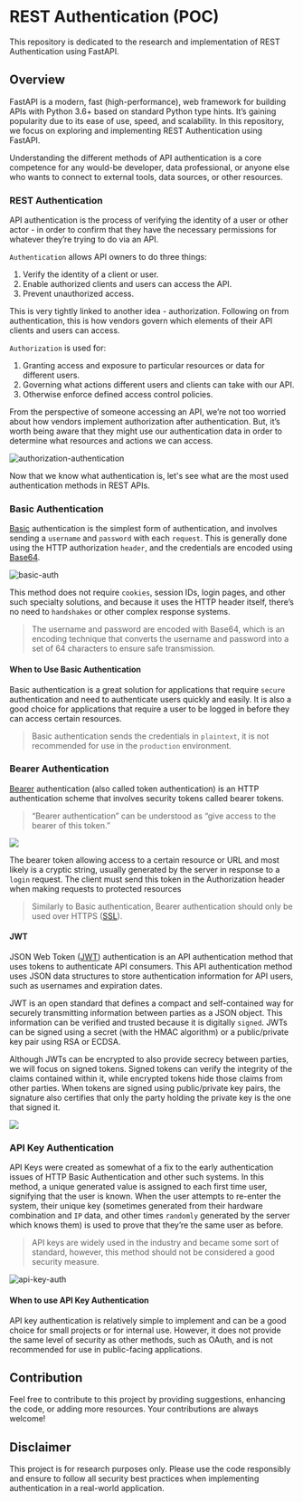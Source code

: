 # REST Authentication (POC)

This repository is dedicated to the research and implementation of REST Authentication using FastAPI.

## Overview

FastAPI is a modern, fast (high-performance), web framework for building APIs with Python 3.6+ based on standard Python type hints. It’s gaining popularity due to its ease of use, speed, and scalability. In this repository, we focus on exploring and implementing REST Authentication using FastAPI.

Understanding the different methods of API authentication is a core competence for any would-be developer, data professional, or anyone else who wants to connect to external tools, data sources, or other resources.

### REST Authentication

API authentication is the process of verifying the identity of a user or other actor - in order to confirm that they have the necessary permissions for whatever they’re trying to do via an API.

`Authentication` allows API owners to do three things:

1. Verify the identity of a client or user.
2. Enable authorized clients and users can access the API.
3. Prevent unauthorized access.

This is very tightly linked to another idea - authorization. Following on from authentication, this is how vendors govern which elements of their API clients and users can access.

`Authorization` is used for:

1. Granting access and exposure to particular resources or data for different users.
2. Governing what actions different users and clients can take with our API.
3. Otherwise enforce defined access control policies.

From the perspective of someone accessing an API, we’re not too worried about how vendors implement authorization after authentication. But, it’s worth being aware that they might use our authentication data in order to determine what resources and actions we can access.

![authorization-authentication](https://blog.restcase.com/content/images/2019/07/website-authentication-authorization.png)

Now that we know what authentication is, let's see what are the most used authentication methods in REST APIs.

### Basic Authentication

[Basic](https://www.rfc-editor.org/rfc/pdfrfc/rfc7617.txt.pdf) authentication is the simplest form of authentication, and involves sending a `username` and `password` with each `request`. This is generally done using the HTTP authorization `header`, and the credentials are encoded using [Base64](https://www.base64decode.org/).

![basic-auth](https://www.azion.com/static/images/uploads/ds-1455-graphic-01-http-authentication-1.png)

This method does not require `cookies`, session IDs, login pages, and other such specialty solutions, and because it uses the HTTP header itself, there’s no need to `handshakes` or other complex response systems.

> The username and password are encoded with Base64, which is an encoding technique that converts the username and password into a set of 64 characters to ensure safe transmission.

#### When to Use Basic Authentication

Basic authentication is a great solution for applications that require `secure` authentication and need to authenticate users quickly and easily. It is also a good choice for applications that require a user to be logged in before they can access certain resources.

> Basic authentication sends the credentials in `plaintext`, it is not recommended for use in the `production` environment.

### Bearer Authentication

[Bearer](https://www.rfc-editor.org/rfc/pdfrfc/rfc6750.txt.pdf) authentication (also called token authentication) is an HTTP authentication scheme that involves security tokens called bearer tokens.

> “Bearer authentication” can be understood as “give access to the bearer of this token.”

![](https://www.devopsschool.com/blog/wp-content/uploads/2021/05/What-is-bearer-token-authentication-9.png)

The bearer token allowing access to a certain resource or URL and most likely is a cryptic string, usually generated by the server in response to a `login` request. The client must send this token in the Authorization header when making requests to protected resources

> Similarly to Basic authentication, Bearer authentication should only be used over HTTPS ([SSL](https://www.cloudflare.com/learning/ssl/what-is-ssl/)).

#### JWT

JSON Web Token ([JWT](https://www.rfc-editor.org/rfc/pdfrfc/rfc7519.txt.pdf)) authentication is an API authentication method that uses tokens to authenticate API consumers. This API authentication method uses JSON data structures to store authentication information for API users, such as usernames and expiration dates.

JWT is an open standard that defines a compact and self-contained way for securely transmitting information between parties as a JSON object. This information can be verified and trusted because it is digitally `signed`. JWTs can be signed using a secret (with the HMAC algorithm) or a public/private key pair using RSA or ECDSA.

Although JWTs can be encrypted to also provide secrecy between parties, we will focus on signed tokens. Signed tokens can verify the integrity of the claims contained within it, while encrypted tokens hide those claims from other parties. When tokens are signed using public/private key pairs, the signature also certifies that only the party holding the private key is the one that signed it.

![](https://www.devopsschool.com/blog/wp-content/uploads/2021/05/What-is-bearer-token-authentication-4.png)

### API Key Authentication

API Keys were created as somewhat of a fix to the early authentication issues of HTTP Basic Authentication and other such systems. In this method, a unique generated value is assigned to each first time user, signifying that the user is known. When the user attempts to re-enter the system, their unique key (sometimes generated from their hardware combination and `IP` data, and other times `randomly` generated by the server which knows them) is used to prove that they’re the same user as before.

> API keys are widely used in the industry and became some sort of standard, however, this method should not be considered a good security measure.

![api-key-auth](https://www.cequence.ai/wp-content/uploads/2022/09/api-security-key-example-1024x558.webp)

#### When to use API Key Authentication

API key authentication is relatively simple to implement and can be a good choice for small projects or for internal use. However, it does not provide the same level of security as other methods, such as OAuth, and is not recommended for use in public-facing applications.

## Contribution

Feel free to contribute to this project by providing suggestions, enhancing the code, or adding more resources. Your contributions are always welcome!

## Disclaimer

This project is for research purposes only. Please use the code responsibly and ensure to follow all security best practices when implementing authentication in a real-world application.
